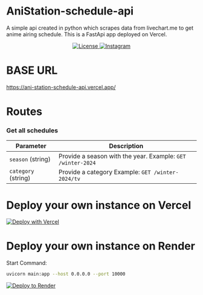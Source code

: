 # AniStation-schedule-api
A simple api created in python which scrapes data from livechart.me to get anime airing schedule.
This is a FastApi app deployed on Vercel.

<p align="center">
    <a href="https://github.com/Kawaki22/AniStation-schedule-api/blob/master/LICENSE">
    <img src="https://img.shields.io/badge/license-MIT-blue" alt="License">
  </a>
    <a href="https://www.instagram.com/pra_sidh_22/">
    <img src="https://img.shields.io/badge/instagram-pra__sidh__22-green" alt="Instagram">
  </a>
</p>

# BASE URL
https://ani-station-schedule-api.vercel.app/

# Routes

### Get all schedules

| Parameter           | Description                                                                                                                                                                                 |
| ------------------- | -------------------                                                                                                                                                                         |
| `season` (string)   | Provide a season with the year. Example: `GET /winter-2024`                                                                                                                                 |
| `category` (string) | Provide a category Example: `GET /winter-2024/tv`                                                                                                                                           |

# Deploy your own instance on Vercel
[![Deploy with Vercel](https://vercel.com/button)](https://vercel.com/new/clone?repository-url=https%3A%2F%2Fgithub.com%2FKawaki22%2FAniStation-schedule-api)

# Deploy your own instance on Render

Start Command:
```sh
uvicorn main:app --host 0.0.0.0 --port 10000
```

[![Deploy to Render](https://render.com/images/deploy-to-render-button.svg)](https://render.com/deploy?repo=https://github.com/Kawaki22/AniStation-schedule-api)
